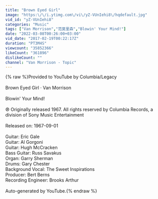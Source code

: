 ```yaml
---
title: "Brown Eyed Girl"
image: "https:\/\/i.ytimg.com\/vi\/yZ-VUnIehi8\/hqdefault.jpg"
vid_id: "yZ-VUnIehi8"
categories: "Music"
tags: ["Van Morrison","范莫里森","Blowin' Your Mind!"]
date: "2022-03-08T00:26:00+03:00"
vid_date: "2017-02-19T00:22:17Z"
duration: "PT3M4S"
viewcount: "35852366"
likeCount: "361896"
dislikeCount: ""
channel: "Van Morrison - Topic"
---
```

{% raw %}Provided to YouTube by Columbia/Legacy<br /><br />Brown Eyed Girl · Van Morrison<br /><br />Blowin' Your Mind!<br /><br />℗ Originally released 1967. All rights reserved by Columbia Records, a division of Sony Music Entertainment<br /><br />Released on: 1967-09-01<br /><br />Guitar: Eric Gale<br />Guitar: Al Gorgoni<br />Guitar: Hugh McCracken<br />Bass  Guitar: Russ Savakus<br />Organ: Garry Sherman<br />Drums: Gary Chester<br />Background  Vocal: The Sweet Inspirations<br />Producer: Bert Berns<br />Recording  Engineer: Brooks Arthur<br /><br />Auto-generated by YouTube.{% endraw %}

